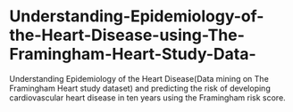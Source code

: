 # Understanding-Epidemiology-of-the-Heart-Disease-using-The-Framingham-Heart-Study-Data-
Understanding Epidemiology of the Heart Disease(Data mining on The Framingham Heart study dataset) and predicting the risk of developing cardiovascular heart disease in ten years using the  Framingham risk score.
